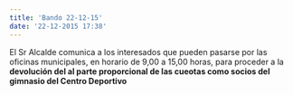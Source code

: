 ```yaml
---
title: 'Bando 22-12-15'
date: '22-12-2015 17:38'
---
```


El Sr Alcalde comunica a los interesados que pueden pasarse por las oficinas municipales, en horario de 9,00 a 15,00 horas, para proceder a la **devolución del al parte proporcional de las cueotas como socios del gimnasio del Centro Deportivo**